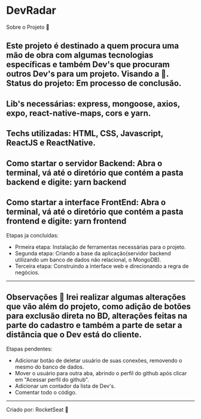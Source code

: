 # DevRadar 
 Sobre o Projeto 🧲

Este projeto é destinado a quem procura uma mão de obra com algumas tecnologias específicas e também Dev's que procuram outros Dev's para um projeto. Visando a 🍺.
 Status do projeto: Em processo de conclusão.
 -------------------------------------------------------------------------------------------------------------------------------------------------------------------------------
 Lib's necessárias: express, mongoose, axios, expo, react-native-maps, cors e yarn.
 -------------------------------------------------------------------------------------------------------------------------------------------------------------------------------
 Techs utilizadas: HTML, CSS, Javascript, ReactJS e ReactNative.
 -------------------------------------------------------------------------------------------------------------------------------------------------------------------------------
 Como startar o servidor Backend:
 Abra o terminal, vá até o diretório que contém a pasta backend e digite: yarn backend
 -------------------------------------------------------------------------------------------------------------------------------------------------------------------------------
 Como startar a interface FrontEnd:
 Abra o terminal, vá até o diretório que contém a pasta frontend e digite: yarn frontend
 -------------------------------------------------------------------------------------------------------------------------------------------------------------------------------
 Etapas ja concluídas:
 - Prmeira etapa: Instalação de ferramentas necessárias para o projeto.
 - Segunda etapa: Criando a base da aplicação(servidor backend utilizando um banco de dados não relacional, o MongoDB).
 - Terceira etapa: Construindo a interface web e direcionando a regra de negócios.
 -------------------------------------------------------------------------------------------------------------------------------------------------------------------------------
 
 Observações 📌
Irei realizar algumas alterações que vão além do projeto, como adição de botões para exclusão direta no BD, alterações feitas na parte do cadastro e também a parte de setar a distância que o Dev está do cliente.
-------------------------------------------------------------------------------------------------------------------------------------------------------------------------------

 Etapas pendentes:
 - Adicionar botão de deletar usuário de suas conexões, removendo o mesmo do banco de dados.
 - Mover o usuário para outra aba, abrindo o perfil do github após clicar em "Acessar perfil do github".
 - Adicionar um contador da lista de Dev's. 
 - Comentar todo o código.
-------------------------------------------------------------------------------------------------------------------------------------------------------------------------------
Criado por:
RocketSeat 🚀
